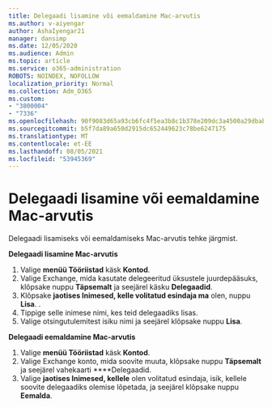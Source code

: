 ```yaml
---
title: Delegaadi lisamine või eemaldamine Mac-arvutis
ms.author: v-aiyengar
author: AshaIyengar21
manager: dansimp
ms.date: 12/05/2020
ms.audience: Admin
ms.topic: article
ms.service: o365-administration
ROBOTS: NOINDEX, NOFOLLOW
localization_priority: Normal
ms.collection: Adm_O365
ms.custom:
- "3800004"
- "7336"
ms.openlocfilehash: 90f9083d65a93cb6fc4f5ea3b8c1b378e209dc3a4500a29dbab04ef958ea93c7
ms.sourcegitcommit: b5f7da89a650d2915dc652449623c78be6247175
ms.translationtype: MT
ms.contentlocale: et-EE
ms.lasthandoff: 08/05/2021
ms.locfileid: "53945369"
---
```

# <a name="how-to-add-or-remove-a-delegate-in-mac"></a>Delegaadi lisamine või eemaldamine Mac-arvutis

Delegaadi lisamiseks või eemaldamiseks Mac-arvutis tehke järgmist.

**Delegaadi lisamine Mac-arvutis**

1. Valige **menüü Tööriistad** käsk **Kontod**.
1. Valige Exchange, mida kasutate delegeeritud üksustele juurdepääsuks, klõpsake nuppu **Täpsemalt** ja seejärel käsku **Delegaadid**.
1. Klõpsake **jaotises Inimesed, kelle volitatud esindaja ma** olen, nuppu **Lisa**. .
1. Tippige selle inimese nimi, kes teid delegaadiks lisas.
1. Valige otsingutulemitest isiku nimi ja seejärel klõpsake nuppu **Lisa**.
 
**Delegaadi eemaldamine Mac-arvutis**

1. Valige **menüü Tööriistad** käsk **Kontod**.
1. Valige Exchange konto, mida soovite muuta, klõpsake nuppu **Täpsemalt** ja seejärel vahekaarti ****Delegaadid.
1. Valige **jaotises Inimesed, kellele** olen volitatud esindaja, isik, kellele soovite delegaadiks olemise lõpetada, ja seejärel klõpsake nuppu **Eemalda**.
